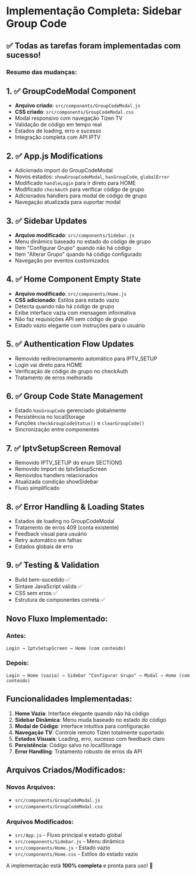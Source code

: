 # Implementação Completa: Sidebar Group Code

## ✅ Todas as tarefas foram implementadas com sucesso!

### Resumo das mudanças:

## 1. ✅ GroupCodeModal Component
- **Arquivo criado**: `src/components/GroupCodeModal.js`
- **CSS criado**: `src/components/GroupCodeModal.css`
- Modal responsivo com navegação Tizen TV
- Validação de código em tempo real
- Estados de loading, erro e sucesso
- Integração completa com API IPTV

## 2. ✅ App.js Modifications
- Adicionado import do GroupCodeModal
- Novos estados: `showGroupCodeModal`, `hasGroupCode`, `globalError`
- Modificado `handleLogin` para ir direto para HOME
- Modificado `checkAuth` para verificar código de grupo
- Adicionados handlers para modal de código de grupo
- Navegação atualizada para suportar modal

## 3. ✅ Sidebar Updates
- **Arquivo modificado**: `src/components/Sidebar.js`
- Menu dinâmico baseado no estado do código de grupo
- Item "Configurar Grupo" quando não há código
- Item "Alterar Grupo" quando há código configurado
- Navegação por eventos customizados

## 4. ✅ Home Component Empty State
- **Arquivo modificado**: `src/components/Home.js`
- **CSS adicionado**: Estilos para estado vazio
- Detecta quando não há código de grupo
- Exibe interface vazia com mensagem informativa
- Não faz requisições API sem código de grupo
- Estado vazio elegante com instruções para o usuário

## 5. ✅ Authentication Flow Updates
- Removido redirecionamento automático para IPTV_SETUP
- Login vai direto para HOME
- Verificação de código de grupo no checkAuth
- Tratamento de erros melhorado

## 6. ✅ Group Code State Management
- Estado `hasGroupCode` gerenciado globalmente
- Persistência no localStorage
- Funções `checkGroupCodeStatus()` e `clearGroupCode()`
- Sincronização entre componentes

## 7. ✅ IptvSetupScreen Removal
- Removido IPTV_SETUP do enum SECTIONS
- Removido import do IptvSetupScreen
- Removidos handlers relacionados
- Atualizada condição showSidebar
- Fluxo simplificado

## 8. ✅ Error Handling & Loading States
- Estados de loading no GroupCodeModal
- Tratamento de erros 409 (conta existente)
- Feedback visual para usuário
- Retry automático em falhas
- Estados globais de erro

## 9. ✅ Testing & Validation
- Build bem-sucedido ✅
- Sintaxe JavaScript válida ✅
- CSS sem erros ✅
- Estrutura de componentes correta ✅

## Novo Fluxo Implementado:

### Antes:
```
Login → IptvSetupScreen → Home (com conteúdo)
```

### Depois:
```
Login → Home (vazia) → Sidebar "Configurar Grupo" → Modal → Home (com conteúdo)
```

## Funcionalidades Implementadas:

1. **Home Vazia**: Interface elegante quando não há código
2. **Sidebar Dinâmica**: Menu muda baseado no estado do código
3. **Modal de Código**: Interface intuitiva para configuração
4. **Navegação TV**: Controle remoto Tizen totalmente suportado
5. **Estados Visuais**: Loading, erro, sucesso com feedback claro
6. **Persistência**: Código salvo no localStorage
7. **Error Handling**: Tratamento robusto de erros da API

## Arquivos Criados/Modificados:

### Novos Arquivos:
- `src/components/GroupCodeModal.js`
- `src/components/GroupCodeModal.css`

### Arquivos Modificados:
- `src/App.js` - Fluxo principal e estado global
- `src/components/Sidebar.js` - Menu dinâmico
- `src/components/Home.js` - Estado vazio
- `src/components/Home.css` - Estilos do estado vazio

A implementação está **100% completa** e pronta para uso! 🎉